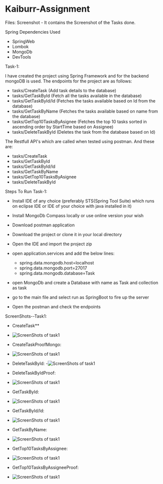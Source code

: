 # Kaiburr-Assignment

Files:
Screenshot - It contains the Screenshot of the Tasks done.






Spring Dependencies Used
   - SpringWeb
   - Lombok
   - MongoDb
   - DevTools


Task-1:

I have created the project using Spring Framework and for the backend mongoDB is used. The endpoints for the project are as follows:
   - tasks/CreateTask (Add task details to the database)
   - tasks/GetTaskById (Fetch all the tasks available in the database)
   - tasks/GetTaskById/Id (Fetches the tasks available based on Id from the database)
   - tasks/GetTaskByName (Fetches the tasks available based on name from the database)
   - tasks/GetTop10TasksByAsignee (Fetches the top 10 tasks sorted in ascending order by StartTime based on Assignee)
   - tasks/DeleteTaskById (Deletes the task from the database based on Id)

The Restfull API's which are called when tested using postman. And these are:
  - tasks/CreateTask
  - tasks/GetTaskById
  - tasks/GetTaskById/Id
  - tasks/GetTaskByName
  - tasks/GetTop10TasksByAsignee
  - tasks/DeleteTaskById

Steps To Run Task-1:
 - Install IDE of any choice (preferably STS(Spring Tool Suite) which runs on eclipse IDE or IDE of your choice with java installed in it)
 - Install MongoDb Compass locally or use online version your wish
 - Download postman application 
 - Download the project or clone it in your local directory
 - Open the IDE and import the project zip
 - open application.services and add the below lines:
    - spring.data.mongodb.host=localhost
    - spring.data.mongodb.port=27017
    - spring.data.mongodb.database=Task

- open MongoDb and create a Database with name as Task and collection as task


 - go to the main file and select run as SpringBoot to fire up the server
 - Open the postman and check the endpoints 

ScreenShots--Task1:
- CreateTask**
- ![ScreenShots of task1](https://github.com/AKHILESH200/KaiburrAssignment/blob/main/Screenshots/Task1/CreateTask.PNG)

- CreateTaskProofMongo:
- ![ScreenShots of task1](https://github.com/AKHILESH200/KaiburrAssignment/blob/main/Screenshots/Task1/CreateTaskProofMongo.PNG)

- DeleteTaskById:
-![ScreenShots of task1](https://github.com/AKHILESH200/KaiburrAssignment/blob/main/Screenshots/Task1/DeleteTaskById.PNG)

- DeleteTaskByIdProof:
- ![ScreenShots of task1](https://github.com/AKHILESH200/KaiburrAssignment/blob/main/Screenshots/Task1/DeleteTaskByIdProofMongo.PNG)

-  GetTaskById:
-  ![ScreenShots of task1](https://github.com/AKHILESH200/KaiburrAssignment/blob/main/Screenshots/Task1/GetTaskById.PNG)

-  GetTaskById/Id:
-  ![ScreenShots of task1](https://github.com/AKHILESH200/KaiburrAssignment/blob/main/Screenshots/Task1/GetTaskByIdWithId.PNG)

-  GetTaskByName:
-  ![ScreenShots of task1](https://github.com/AKHILESH200/KaiburrAssignment/blob/main/Screenshots/Task1/GetTaskByName.PNG)

-  GetTop10TasksByAssignee:
-  ![ScreenShots of task1](https://github.com/AKHILESH200/KaiburrAssignment/blob/main/Screenshots/Task1/GetTop10TasksByAssignee.PNG)

-  GetTop10TasksByAssigneeProof:
-  ![ScreenShots of task1](https://github.com/AKHILESH200/KaiburrAssignment/blob/main/Screenshots/Task1/GetTop10TasksByAssigneeProof.PNG)


 
	 
		
